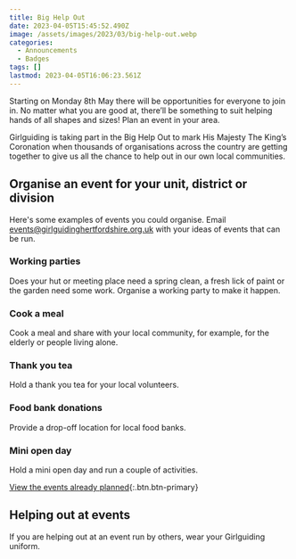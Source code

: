 ```yaml
---
title: Big Help Out
date: 2023-04-05T15:45:52.490Z
image: /assets/images/2023/03/big-help-out.webp
categories:
  - Announcements
  - Badges
tags: []
lastmod: 2023-04-05T16:06:23.561Z
---
```

Starting on Monday 8th May there will be opportunities for everyone to join in. No matter what you are good at, there’ll be something to suit helping hands of all shapes and sizes! Plan an event in your area.

Girlguiding is taking part in the Big Help Out to mark His Majesty The King’s Coronation when thousands of organisations across the country are getting together to give us all the chance to help out in our own local communities.

## Organise an event for your unit, district or division

Here's some examples of events you could organise. Email <events@girlguidinghertfordshire.org.uk> with your ideas of events that can be run.

### Working parties

Does your hut or meeting place need a spring clean, a fresh lick of paint or the garden need some work. Organise a working party to make it happen.

### Cook a meal

Cook a meal and share with your local community, for example, for the elderly or people living alone.

### Thank you tea

Hold a thank you tea for your local volunteers.

### Food bank donations

Provide a drop-off location for local food banks.

### Mini open day

Hold a mini open day and run a couple of activities.

[View the events already planned](/big-help-out/){:.btn.btn-primary}

## Helping out at events

If you are helping out at an event run by others, wear your Girlguiding uniform.
